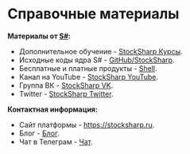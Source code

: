 # Справочные материалы

**Материалы от [S\#](StockSharpAbout.md):**

- Дополнительное обучение \- [StockSharp Курсы](https://stocksharp.ru/edu/).
- Исходные коды ядра S\# \- [GitHub\/StockSharp](https://github.com/StockSharp/StockSharp).
- Бесплатные и платные продукты \- [Shell](https://stocksharp.ru/store/).
- Канал на YouTube \- [StockSharp YouTube](https://www.youtube.com/@stocksharp).
- Группа ВК \- [StockSharp VK](https://vk.com/stocksharp).
- Twitter \- [StockSharp Twitter](https://twitter.com/stocksharp).

**Контактная информация:**

- Сайт платформы \- [https:\/\/stocksharp.ru](https://stocksharp.ru/).
- Блог \- [Блог](https://stocksharp.ru/blog/).
- Чат в Телеграм \- [Чат](https://t.me/stocksharpchat/1).
